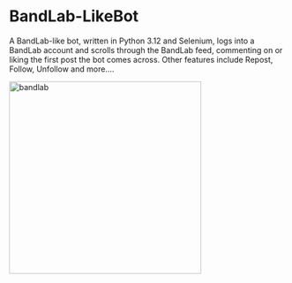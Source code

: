 # BandLab-LikeBot
A BandLab-like bot, written in Python 3.12 and Selenium, logs into a BandLab account and scrolls through the BandLab feed, commenting on or liking the first post the bot comes across. Other features include Repost, Follow, Unfollow and more.... 


<img width="348" alt="bandlab" src="https://github.com/WillCaton2350/BandLab-LikeBot/assets/54005049/aca1927b-5a30-4059-aa9b-231389c6e9bb">
